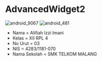 # AdvancedWidget2

![android_9067](https://cloud.githubusercontent.com/assets/22756639/19882776/a1cf47b8-a042-11e6-98f0-2a2747dd395e.jpg)
![android_481](https://cloud.githubusercontent.com/assets/22756639/19882783/a911c38e-a042-11e6-8a4d-8d4fb1a75161.jpg)


* Nama = Alifiah Izzi Imani
* Kelas = XII RPL 4
* No Urut = 03
* NIS = 4283/1181-070
* Nama Sekolah = SMK TELKOM MALANG
